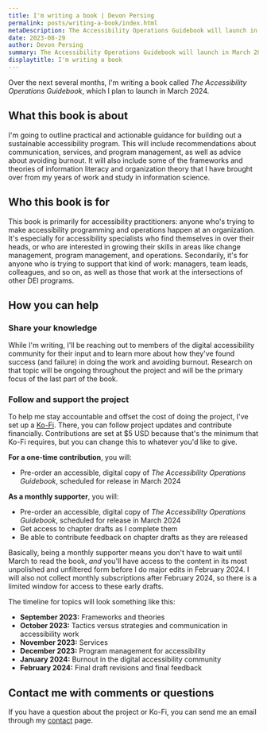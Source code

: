 ```yaml
---
title: I'm writing a book | Devon Persing
permalink: posts/writing-a-book/index.html
metaDescription: The Accessibility Operations Guidebook will launch in March 2024.
date: 2023-08-29
author: Devon Persing
summary: The Accessibility Operations Guidebook will launch in March 2024.
displaytitle: I'm writing a book
---
```

Over the next several months, I'm writing a book called _The Accessibility Operations Guidebook_, which I plan to launch in March 2024.

## What this book is about

I'm going to outline practical and actionable guidance for building out a sustainable accessibility program. This will include recommendations about communication, services, and program management, as well as advice about avoiding burnout. It will also include some of the frameworks and theories of information literacy and organization theory that I have brought over from my years of work and study in information science.

## Who this book is for

This book is primarily for accessibility practitioners: anyone who's trying to make accessibility programming and operations happen at an organization. It's especially for accessibility specialists who find themselves in over their heads, or who are interested in growing their skills in areas like change management, program management, and operations. Secondarily, it's for anyone who is trying to support that kind of work: managers, team leads, colleagues, and so on, as well as those that work at the intersections of other DEI programs.

## How you can help

### Share your knowledge

While I'm writing, I'll be reaching out to members of the digital accessibility community for their input and to learn more about how they've found success (and failure) in doing the work and avoiding burnout. Research on that topic will be ongoing throughout the project and will be the primary focus of the last part of the book.

### Follow and support the project

To help me stay accountable and offset the cost of doing the project, I've set up a [Ko-Fi](https://ko-fi.com/a11ydevon). There, you can follow project updates and contribute financially. Contributions are set at $5 USD because that's the minimum that Ko-Fi requires, but you can change this to whatever you'd like to give.

**For a one-time contribution**, you will:

- Pre-order an accessible, digital copy of *The Accessibility Operations Guidebook*, scheduled for release in March 2024

**As a monthly supporter**, you will:

- Pre-order an accessible, digital copy of *The Accessibility Operations Guidebook*, scheduled for release in March 2024
- Get access to chapter drafts as I complete them
- Be able to contribute feedback on chapter drafts as they are released

Basically, being a monthly supporter means you don't have to wait until March to read the book, _and_ you'll have access to the content in its most unpolished and unfiltered form before I do major edits in February 2024. I will also not collect monthly subscriptions after February 2024, so there is a limited window for access to these early drafts.

The timeline for topics will look something like this:

- **September 2023:** Frameworks and theories
- **October 2023:** Tactics versus strategies and communication in accessibility work
- **November 2023:** Services
- **December 2023:** Program management for accessibility
- **January 2024:** Burnout in the digital accessibility community
- **February 2024:** Final draft revisions and final feedback

## Contact me with comments or questions

If you have a question about the project or Ko-Fi, you can send me an email through my [contact](/contact) page.